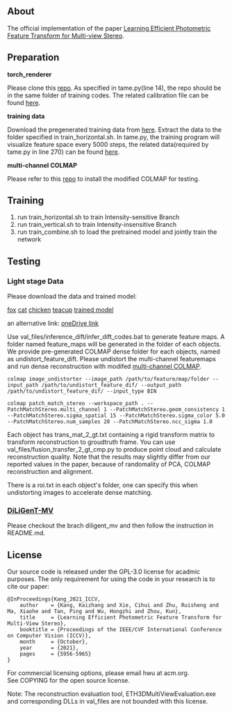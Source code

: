 ## About

The official implementation of the paper [Learning Efficient Photometric Feature Transform for Multi-view Stereo](https://openaccess.thecvf.com/content/ICCV2021/html/Kang_Learning_Efficient_Photometric_Feature_Transform_for_Multi-View_Stereo_ICCV_2021_paper.html).

## Preparation

**torch_renderer**

Please clone this [repo](https://github.com/cocoakang/torch_renderer). As specified in tame.py(line 14), the repo should be in the same folder of training codes. The related calibration file can be found [here](https://drive.google.com/file/d/1TdN1woBJuuGFB4Ylai8pasNnNzG2NQES/view?usp=sharing).

**training data**

Download the pregenerated training data from [here](https://drive.google.com/drive/folders/19xyME8WgNMj6vIVtqK5hqBfhMsx5aUV9?usp=sharing). Extract the data to the folder specified in train_horizontal.sh. In tame.py, the training program will visualize feature space every 5000 steps, the related data(required by tame.py in line 270) can be found [here](https://drive.google.com/file/d/1JrucBvAYFcw_iwNjTF_HmYCO4c_o8ZsP/view?usp=sharing).

**multi-channel COLMAP**

Please refer to this [repo](https://github.com/cocoakang/colmap_multichannel) to install the modified COLMAP for testing.

## Training

1. run train_horizontal.sh to train Intensity-sensitive Branch
2. run train_vertical.sh to train Intensity-insensitive Branch
3. run train_combine.sh to load the pretrained model and jointly train the network

## Testing
### Light stage Data
Please download the data and trained model:


[fox](https://www.aliyundrive.com/s/A4hxwm9cdNq)
[cat](https://www.aliyundrive.com/s/9DMy4WjbjNC)
[chicken](https://www.aliyundrive.com/s/uWb1pEkzN7y)
[teacup](https://www.aliyundrive.com/s/FGLWgXYq3bj)
[trained model](https://drive.google.com/file/d/1ovS0EdBVkxU-7NCD56RZbTn9N4jBfxuw/view?usp=sharing)

an alternative link: [oneDrive link](https://zjueducn-my.sharepoint.com/:f:/g/personal/cocoa_kang_zju_edu_cn/EvkpIm9MpQ9Lvq6r-WWQxcUBT-Yrnb8wjlAzHnvIlSATAw?e=VCdyje)


Use val_files/inference_dift/infer_dift_codes.bat to generate feature maps. A folder named feature_maps will be generated in the folder of each objects.
We provide pre-generated COLMAP dense folder for each objects, named as undistort_feature_dift.
Please undistort the multi-channel featuremaps and run dense reconstruction with modifed [multi-channel COLMAP](https://github.com/cocoakang/colmap_multichannel).

    colmap image_undistorter --image_path /path/to/feature/map/folder --input_path /path/to/undistort_feature_dif/ --output_path /path/to/undistort_feature_dif/ --input_type BIN

    colmap patch_match_stereo --workspace_path . --PatchMatchStereo.multi_channel 1 --PatchMatchStereo.geom_consistency 1 --PatchMatchStereo.sigma_spatial 15 --PatchMatchStereo.sigma_color 5.0 --PatchMatchStereo.num_samples 20 --PatchMatchStereo.ncc_sigma 1.0

Each object has trans_mat_2_gt.txt containing a rigid transform matrix to transform reconstruction to groudtruth frame. You can use val_files/fusion_transfer_2_gt_cmp.py to produce point cloud and calculate reconstruction quality. Note that the results may slightly differ from our reported values in the paper, because of randomality of PCA, COLMAP reconstruction and alignment.

There is a roi.txt in each object's folder, one can specify this when undistorting images to accelerate dense matching.

### [DiLiGenT-MV](https://sites.google.com/site/photometricstereodata/mv)
Please checkout the brach diligent_mv and then follow the instruction in README.md.

License
---

Our source code is released under the GPL-3.0 license for acadmic purposes. The only requirement for using the code in your research is to cite our paper:

    @InProceedings{Kang_2021_ICCV,
        author    = {Kang, Kaizhang and Xie, Cihui and Zhu, Ruisheng and Ma, Xiaohe and Tan, Ping and Wu, Hongzhi and Zhou, Kun},
        title     = {Learning Efficient Photometric Feature Transform for Multi-View Stereo},
        booktitle = {Proceedings of the IEEE/CVF International Conference on Computer Vision (ICCV)},
        month     = {October},
        year      = {2021},
        pages     = {5956-5965}
    }

For commercial licensing options, please email hwu at acm.org.   
See COPYING for the open source license.

Note: The reconstruction evaluation tool, ETH3DMultiViewEvaluation.exe and corresponding DLLs in val_files are not bounded with this license.
